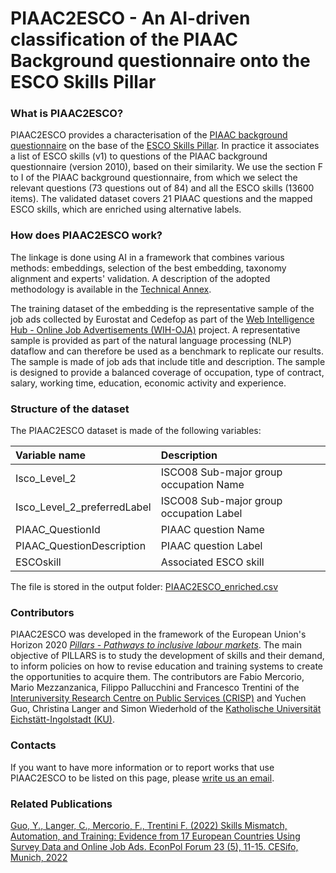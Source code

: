 # PIAAC2ESCO - An AI-driven classification of the PIAAC Background questionnaire onto the ESCO Skills Pillar

### What is PIAAC2ESCO?
PIAAC2ESCO provides a characterisation of the [PIAAC background questionnaire](https://www.oecd-ilibrary.org/sites/53c2f904-en/index.html?itemId=/content/component/53c2f904-en) on the base of the [ESCO Skills Pillar](https://esco.ec.europa.eu/en/escopedia/skills-pillar). In practice it associates a list of ESCO skills (v1) to questions of the PIAAC background questionnaire (version 2010), based on their similarity. We use the section F to I of the PIAAC background questionnaire, from which we select the relevant questions (73 questions out of 84) and all the ESCO skills (13600 items). The validated dataset covers 21 PIAAC questions and the mapped ESCO skills, which are enriched using alternative labels.

### How does PIAAC2ESCO work?
The linkage is done using AI in a framework that combines various methods: embeddings, selection of the best embedding, taxonomy alignment and experts' validation. A description of the adopted methodology is available in the [Technical Annex](https://github.com/Crisp-Unimib/PIAAC2ESCO/blob/master/piaac2esco_technicalAnnex.pdf).

The training dataset of the embedding is the representative sample of the job ads collected by Eurostat and Cedefop as part of the [Web Intelligence Hub - Online Job Advertisements (WIH-OJA)](https://www.cedefop.europa.eu/it/about-cedefop/public-procurement/towards-european-web-intelligence-hub-european-system-collection-and-analysis-online-job) project. A representative sample is provided as part of the natural language processing (NLP) dataflow and can therefore be used as a benchmark to replicate our results. The sample is made of job ads that include title and description. The sample is designed to provide a balanced coverage of occupation, type of contract, salary, working time, education, economic activity and experience.

### Structure of the dataset 
The  PIAAC2ESCO dataset is made of the following variables:

| Variable name | Description |
|:--|:--|
|Isco_Level_2 | ISCO08 Sub-major group occupation Name |
|Isco_Level_2_preferredLabel| ISCO08 Sub-major group occupation Label|
|PIAAC_QuestionId| PIAAC question Name |
|PIAAC_QuestionDescription| PIAAC question Label |
|ESCOskill| Associated ESCO skill |

The file is stored in the output folder: [PIAAC2ESCO_enriched.csv](https://github.com/Crisp-Unimib/PIAAC2ESCO/blob/master/output/PIAAC2ESCO_enriched.csv)

### Contributors
PIAAC2ESCO was developed in the framework of the European Union's Horizon 2020 [*Pillars - Pathways to inclusive labour markets*](https://www.h2020-pillars.eu). The main objective of PILLARS is to study the development of skills and their demand, to inform policies on how to revise education and training systems to create the opportunities to acquire them. The contributors are Fabio Mercorio, Mario Mezzanzanica, Filippo Pallucchini and Francesco Trentini of the [Interuniversity Research Centre on Public Services (CRISP)](https://crispresearch.it) and Yuchen Guo, Christina Langer and Simon Wiederhold of the [Katholische Universität Eichstätt-Ingolstadt (KU)](https://www.ku.de).

### Contacts
If you want to have more information or to report works that use PIAAC2ESCO to be listed on this page, please [write us an email](mailto:francesco.trentini@unimib.it).

### Related Publications
[Guo, Y., Langer, C., Mercorio, F., Trentini F. (2022) Skills Mismatch, Automation, and Training: Evidence from 17 European Countries Using Survey Data and Online Job Ads. EconPol Forum 23 (5), 11-15. CESifo, Munich, 2022](https://www.cesifo.org/en/publications/2022/article-journal/skills-mismatch-automation-and-training)
